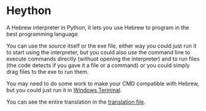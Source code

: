 # Heython

A Hebrew interpreter in Python, it lets you use Hebrew to program in the best programming language.

You can use the source itself or the exe file, either way you could just run it to start using the interpreter, but you could also use the command line to execute commands directly (withuot opening the interpreter) and to run files (the code detects if you gave it a file or a command) or you could simply drag files to the exe to run them.

You may need to do some work to make your CMD compatible with Hebrew, but you could just run it in [Windows Terminal](https://aka.ms/terminal).

You can see the entire translation in the [translation file](https://github.com/donno2048/Heython/blob/main/Dictionary.md).
